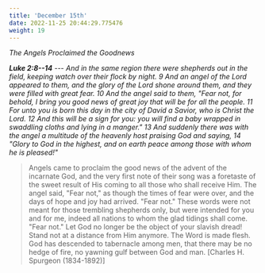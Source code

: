 ```yaml
---
title: 'December 15th'
date: 2022-11-25 20:44:29.775476
weight: 19
---
```




*The Angels Proclaimed the Goodnews*

***Luke 2:8--14** --- And in the same region there were shepherds out in the field, keeping watch over their flock by night. 9 And an angel of the Lord appeared to them, and the glory of the Lord shone around them, and they were filled with great fear. 10 And the angel said to them, "Fear not, for behold, I bring you good news of great joy that will be for all the people. 11 For unto you is born this day in the city of David a Savior, who is Christ the Lord. 12 And this will be a sign for you: you will find a baby wrapped in swaddling cloths and lying in a manger." 13 And suddenly there was with the angel a multitude of the heavenly host praising God and saying, 14 "Glory to God in the highest, and on earth peace among those with whom he is pleased!"*

> Angels came to proclaim the good news of the advent of the incarnate God, and the very first note of their song was a foretaste of the sweet result of His coming to all those who shall receive Him. The angel said, "Fear not," as though the times of fear were over, and the days of hope and joy had arrived. "Fear not." These words were not meant for those trembling shepherds only, but were intended for you and for me, indeed all nations to whom the glad tidings shall come. "Fear not." Let God no longer be the object of your slavish dread! Stand not at a distance from Him anymore. The Word is made flesh. God has descended to tabernacle among men, that there may be no hedge of fire, no yawning gulf between God and man. \[Charles H. Spurgeon (1834-1892)\]